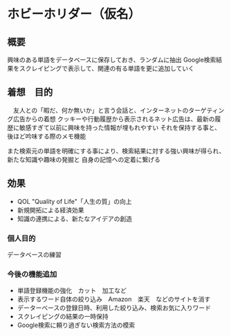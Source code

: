 # ホビーホリダー（仮名）


## 概要

 興味のある単語をデータベースに保存しておき、ランダムに抽出
Google検索結果をスクレイピングで表示して、関連の有る単語を更に追加していく


## 着想　目的

　友人との「暇だ、何か無いか」と言う会話と、インターネットのターゲティング広告からの着想
クッキーや行動履歴から表示されるネット広告は、最新の履歴に敏感すぎて以前に興味を持った情報が埋もれやすい
それを保持する事と、後ほど吟味する際のメモ機能

また検索元の単語を明確にする事により、検索結果に対する強い興味が得られ、新たな知識や趣味の発掘と
自身の記憶への定着に繋げる
　

## 効果

- QOL "Quality of Life"「人生の質」の向上
- 新規開拓による経済効果
- 知識の連携による、新たなアイデアの創造




### 個人目的

 データベースの練習


### 今後の機能追加

- 単語登録機能の強化　カット　加工など
- 表示するワード自体の絞り込み　Amazon　楽天　などのサイトを消す
- データーベースの登録日時、利用した絞り込み、検索お気に入りワード
- スクレイピングの結果の一時保持
- Google検索に頼り過ぎない検索方法の模索
